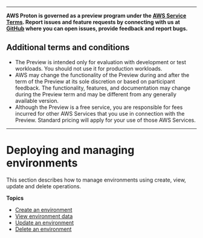 --------

**AWS Proton is governed as a preview program under the [AWS Service Terms](https://aws.amazon.com/service-terms/)\. Report issues and feature requests by connecting with us at [GitHub](https://github.com/aws/aws-proton-public-roadmap) where you can open issues, provide feedback and report bugs\.**

## Additional terms and conditions<a name="preview-banner"></a>
+ The Preview is intended only for evaluation with development or test workloads\. You should not use it for production workloads\.
+ AWS may change the functionality of the Preview during and after the term of the Preview at its sole discretion or based on participant feedback\. The functionality, features, and documentation may change during the Preview term and may be different from any generally available version\.
+ Although the Preview is a free service, you are responsible for fees incurred for other AWS Services that you use in connection with the Preview\. Standard pricing will apply for your use of those AWS Services\.

--------

# Deploying and managing environments<a name="ag-managing-environments"></a>

This section describes how to manage environments using create, view, update and delete operations\.

**Topics**
+ [Create an environment](ag-create-env.md)
+ [View environment data](ag-env-view.md)
+ [Update an environment](ag-env-update.md)
+ [Delete an environment](ag-env-delete.md)